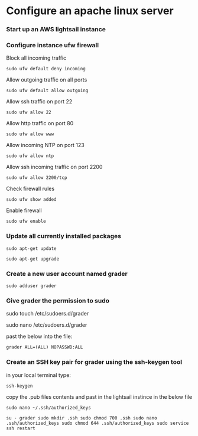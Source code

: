 # Configure an apache linux server

### Start up an AWS lightsail instance

### Configure instance ufw firewall

Block all incoming traffic

`sudo ufw default deny incoming`

Allow outgoing traffic on all ports

`sudo ufw default allow outgoing`

Allow ssh traffic on port 22

`sudo ufw allow 22`

Allow http traffic on port 80

`sudo ufw allow www`

Allow incoming NTP on port 123

`sudo ufw allow ntp`

Allow ssh incoming traffic on port 2200

`sudo ufw allow 2200/tcp`

Check firewall rules

`sudo ufw show added`

Enable firewall

`sudo ufw enable`

### Update all currently installed packages

`sudo apt-get update`

`sudo apt-get upgrade`

### Create a new user account named grader

`sudo adduser grader`

### Give grader the permission to sudo

sudo touch /etc/sudoers.d/grader

sudo nano /etc/sudoers.d/grader

past the below into the file:

`grader ALL=(ALL) NOPASSWD:ALL`

### Create an SSH key pair for grader using the ssh-keygen tool

in your local terminal type:

`ssh-keygen`

copy the .pub files contents and past in the lightsail instince in the below file

`sudo nano ~/.ssh/authorized_keys`


`su - grader
sudo mkdir .ssh
sudo chmod 700 .ssh
sudo nano .ssh/authorized_keys
sudo chmod 644 .ssh/authorized_keys
sudo service ssh restart`
